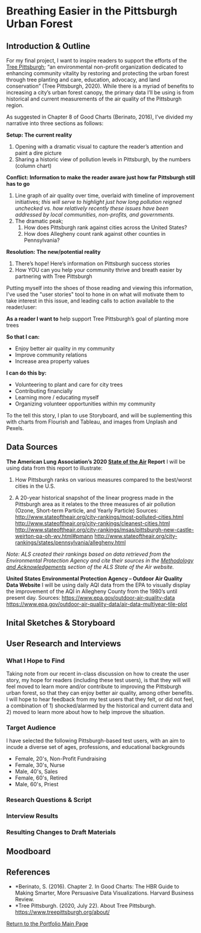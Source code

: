 # Breathing Easier in the Pittsburgh Urban Forest

## Introduction & Outline
For my final project, I want to inspire readers to support the efforts of the [Tree Pittsburgh](https://www.treepittsburgh.org/); “an environmental non-profit organization dedicated to enhancing community vitality by restoring and protecting the urban forest through tree planting and care, education, advocacy, and land conservation” (Tree Pittsburgh, 2020). While there is a myriad of benefits to increasing a city’s urban forest canopy, the primary data I’ll be using is from historical and current measurements of the air quality of the Pittsburgh region.  

As suggested in Chapter 8 of Good Charts (Berinato, 2016), I’ve divided my narrative into three sections as follows:

**Setup: The current reality**
1. Opening with a dramatic visual to capture the reader’s attention and paint a dire picture
1. Sharing a historic view of pollution levels in Pittsburgh, by the numbers (column chart)

**Conflict: Information to make the reader aware just how far Pittsburgh still has to go**
1. Line graph of air quality over time, overlaid with timeline of improvement initiatives; *this will serve to highlight just how long pollution reigned unchecked vs. how relatively recently these issues have been addressed  by local communities, non-profits, and governments.* 
1. The dramatic peak; 
    1. How does Pittsburgh rank against cities across the United States?  
    1. How does Allegheny count rank against other counties in Pennsylvania?
  
**Resolution: The new/potential reality**
1. There’s hope! Here’s information on Pittsburgh success stories 
1. How YOU can you help your community thrive and breath easier by partnering with Tree Pittsburgh

Putting myself into the shoes of those reading and viewing this information, I've used the "user stories" tool to hone in on what will motivate them to take interest in this issue, and leading calls to action available to the reader/user:

**As a reader I want to** help support Tree Pittsburgh’s goal of planting more trees 

**So that I can:**
* Enjoy better air quality in my community
* Improve community relations
*	Increase area property values

**I can do this by:**
*	Volunteering to plant and care for city trees
*	Contributing financially 
*	Learning more / educating myself
*	Organizing volunteer opportunities within my community

To the tell this story, I plan to use Storyboard, and will be suplementing this with charts from Flourish and Tableau, and images from Unplash and Pexels.

## Data Sources

**The American Lung Association’s 2020 [State of the Air](http://www.stateoftheair.org/) Report**
I will be using data from this report to illustrate:

1) How Pittsburgh ranks on various measures compared to the best/worst cities in the U.S.  

2) A 20-year historical snapshot of the linear progress made in the Pittsburgh area as it relates to the three measures of air pollution (Ozone, Short-term Particle, and Yearly Particle)
Sources: 
http://www.stateoftheair.org/city-rankings/most-polluted-cities.html
http://www.stateoftheair.org/city-rankings/cleanest-cities.html
http://www.stateoftheair.org/city-rankings/msas/pittsburgh-new-castle-weirton-pa-oh-wv.html#pmann
http://www.stateoftheair.org/city-rankings/states/pennsylvania/allegheny.html

*Note: ALS created their rankings based on data retrieved from the Environmental Protection Agency and cite their sources in the [Methodology and Acknowledgements]( http://www.stateoftheair.org/about/methodology-and-acknowledgements.html) section of the ALS State of the Air website.*

**United States Environmental Protection Agency – Outdoor Air Quality Data Website**
I will be using daily AQI data from the EPA to visually display the improvement of the AQI in Allegheny County from the 1980’s until present day. 
Sources: 
https://www.epa.gov/outdoor-air-quality-data
https://www.epa.gov/outdoor-air-quality-data/air-data-multiyear-tile-plot


## Inital Sketches & Storyboard

## User Research and Interviews
### What I Hope to Find
Taking note from our recent in-class discussion on how to create the user story, my hope for readers (including these test users), is that they will will feel moved to learn more and/or contribute to improving the Pittsburgh urban forest, so that they can enjoy better air quality, among other benefits. I will hope to hear feedback from my test users that they felt, or did not feel, a combination of 1) shocked/alarmed by the historical and current data and 2) moved to learn more about how to help improve the situation. 

### Target Audience
I have selected the following Pittsburgh-based test users, with an aim to incude a diverse set of ages, professions, and educational backgrounds
* Female, 20's, Non-Profit Fundraising
* Female, 30's, Nurse
* Male, 40's, Sales
* Female, 60's, Retired 
* Male, 60's, Priest


### Research Questions & Script

### Interview Results

### Resulting Changes to Draft Materials 

## Moodboard

## References
* *Berinato, S. (2016). Chapter 2. In Good Charts: The HBR Guide to Making Smarter, More Persuasive Data Visualizations. Harvard Business Review.
* *Tree Pittsburgh. (2020, July 22). About Tree Pittsburgh. https://www.treepittsburgh.org/about/

[Return to the Portfolio Main Page](/README.md)
